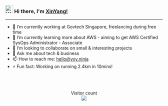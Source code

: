 ### <img src="https://media.giphy.com/media/hvRJCLFzcasrR4ia7z/giphy.gif" alt="Waving Hand" width="25px"> Hi there, I'm [XinYang!](https://www.linkedin.com/in/xinyang-yu) 
<hr>

<!--
**XinYang-YXY/XinYang-YXY** is a ✨ _special_ ✨ repository because its `README.md` (this file) appears on your GitHub profile.-->



- 🔭 I’m currently working at Govtech Singapore, freelancing during free time 
- 🌱 I’m currently learning more about AWS - aiming to get AWS Certified SysOps Administrator - Associate
- 👯 I’m looking to collaborate on small & interesting projects
- 💬 Ask me about tech & business
- 📫 How to reach me: hello@yxy.ninja
- ⚡ Fun fact: Working on running 2.4km in 10mins!
<!--- 🤔 I’m looking for help with -->
<!--- 😄 Pronouns: ...-->


<br>
<br>

<p align="center"> 
  Visitor count<br>
  <img src="https://profile-counter.glitch.me/XinYang-YXY/count.svg" />
</p>
